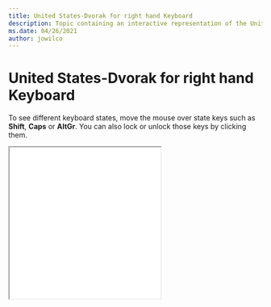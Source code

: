 ```yaml
--- 
title: United States-Dvorak for right hand Keyboard 
description: Topic containing an interactive representation of the United States-Dvorak for right hand Keyboard 
ms.date: 04/26/2021 
author: jowilco 
--- 
```

 
# United States-Dvorak for right hand Keyboard 
 
To see different keyboard states, move the mouse over state keys such as **Shift**, **Caps** or **AltGr**. You can also lock or unlock those keys by clicking them. 
 
<iframe src="kbdusr.html" height="300"></iframe> 
